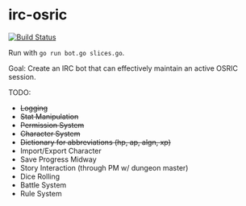 irc-osric
=========

[![Build Status](https://travis-ci.org/vypr/irc-osric.svg?branch=master)](https://travis-ci.org/vypr/irc-osric)

Run with `go run bot.go slices.go`.

Goal: Create an IRC bot that can effectively maintain an active OSRIC session.

TODO:

* ~~Logging~~
* ~~Stat Manipulation~~
* ~~Permission System~~
* ~~Character System~~
* ~~Dictionary for abbreviations (hp, ap, algn, xp)~~
* Import/Export Character
* Save Progress Midway
* Story Interaction (through PM w/ dungeon master)
* Dice Rolling
* Battle System
* Rule System
